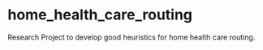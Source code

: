 # home_health_care_routing
Research Project to develop good heuristics for home health care routing.
